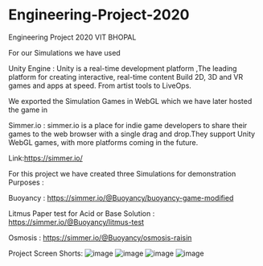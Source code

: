 # Engineering-Project-2020
Engineering Project 2020 VIT BHOPAL

For our Simulations we have used 

Unity Engine : Unity is a real-time development platform ,The leading platform for creating interactive, real-time content
Build 2D, 3D and VR games and apps at speed. From artist tools to LiveOps.

We exported the Simulation Games in WebGL which we have later hosted the game in 

Simmer.io : simmer.io is a place for indie game developers to share their games to the web browser with a single drag and drop.They support Unity WebGL games, with more platforms coming in the future.

Link:https://simmer.io/

For this project we have created three Simulations for demonstration Purposes :

Buoyancy : https://simmer.io/@Buoyancy/buoyancy-game-modified

Litmus Paper test for Acid or Base Solution : https://simmer.io/@Buoyancy/litmus-test

Osmosis : https://simmer.io/@Buoyancy/osmosis-raisin

Project Screen Shorts:
![image](https://user-images.githubusercontent.com/63750702/127182077-1826991d-0249-44c9-99cf-1be41f7a101a.png)
![image](https://user-images.githubusercontent.com/63750702/127182108-37f61a0c-037a-48bf-80d7-053f4bdf88d0.png)
![image](https://user-images.githubusercontent.com/63750702/127182143-f10b7368-d2f5-4cfb-ad37-9850a3f8cb01.png)
![image](https://user-images.githubusercontent.com/63750702/127182187-dee723a2-53b1-458b-83b1-1d7b4c630d52.png)

